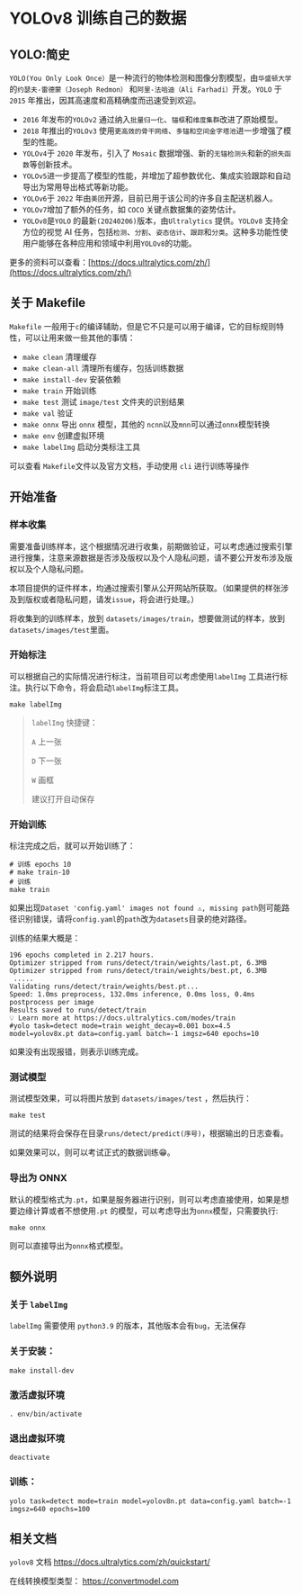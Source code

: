 # YOLOv8 训练自己的数据

## YOLO:简史

`YOLO(You Only Look Once）`是一种流行的物体检测和图像分割模型，由`华盛顿大学`的`约瑟夫-雷德蒙（Joseph Redmon）`
和`阿里-法哈迪（Ali Farhadi）`开发。`YOLO` 于 `2015` 年推出，因其高速度和高精确度而迅速受到欢迎。

- `2016` 年发布的`YOLOv2` 通过纳入`批量归一化`、`锚框`和`维度集群`改进了原始模型。
- `2018` 年推出的`YOLOv3` 使用`更高效的骨干网络`、`多锚和空间金字塔池`进一步增强了模型的性能。
- `YOLOv4`于 `2020` 年发布，引入了 `Mosaic` 数据增强、新的`无锚检测头`和新的`损失函数`等创新技术。
- `YOLOv5`进一步提高了模型的性能，并增加了超参数优化、集成实验跟踪和自动导出为常用导出格式等新功能。
- `YOLOv6`于 `2022` 年由`美团`开源，目前已用于该公司的许多自主配送机器人。
- `YOLOv7`增加了额外的任务，如 `COCO` 关键点数据集的姿势估计。
- `YOLOv8`是`YOLO` 的最新`(20240206)`版本，由`Ultralytics` 提供。`YOLOv8` 支持全方位的视觉 AI
  任务，包括`检测`、`分割`、`姿态估计`、`跟踪`和`分类`。这种多功能性使用户能够在各种应用和领域中利用`YOLOv8`的功能。

更多的资料可以查看：[https://docs.ultralytics.com/zh/](https://docs.ultralytics.com/zh/)

## 关于 Makefile

`Makefile` 一般用于`c`的编译辅助，但是它不只是可以用于编译，它的目标规则特性，可以让用来做一些其他的事情：

- `make clean` 清理缓存
- `make clean-all` 清理所有缓存，包括训练数据
- `make install-dev` 安装依赖
- `make train` 开始训练
- `make test` 测试 `image/test` 文件夹的识别结果
- `make val` 验证
- `make onnx` 导出 `onnx` 模型，其他的 `ncnn`以及`mnn`可以通过`onnx`模型转换
- `make env` 创建虚拟环境
- `make labelImg` 启动分类标注工具

可以查看 `Makefile`文件以及官方文档，手动使用 `cli` 进行训练等操作

## 开始准备

### 样本收集

需要准备训练样本，这个根据情况进行收集，前期做验证，可以考虑通过搜索引擎进行搜集，注意来源数据是否涉及版权以及个人隐私问题，请不要公开发布涉及版权以及个人隐私问题。

本项目提供的证件样本，均通过搜索引擎从公开网站所获取。（如果提供的样张涉及到版权或者隐私问题，请发`issue`，将会进行处理。）

将收集到的训练样本，放到 `datasets/images/train`，想要做测试的样本，放到`datasets/images/test`里面。

### 开始标注

可以根据自己的实际情况进行标注，当前项目可以考虑使用`labelImg` 工具进行标注。执行以下命令，将会启动`labelImg`标注工具。

```shell
make labelImg
```

> `labelImg` 快捷键：
>
> `A` 上一张
>
> `D` 下一张
>
> `W` 画框
>
> 建议打开自动保存
>

### 开始训练

标注完成之后，就可以开始训练了：

```shell
# 训练 epochs 10 
# make train-10
# 训练
make train
```

如果出现`Dataset 'config.yaml' images not found ⚠️, missing path`则可能路径识别错误，请将`config.yaml`的`path`改为`datasets`目录的绝对路径。


训练的结果大概是：

``` 
196 epochs completed in 2.217 hours.
Optimizer stripped from runs/detect/train/weights/last.pt, 6.3MB
Optimizer stripped from runs/detect/train/weights/best.pt, 6.3MB
 ..... 
Validating runs/detect/train/weights/best.pt...
Speed: 1.0ms preprocess, 132.0ms inference, 0.0ms loss, 0.4ms postprocess per image
Results saved to runs/detect/train
💡 Learn more at https://docs.ultralytics.com/modes/train
#yolo task=detect mode=train weight_decay=0.001 box=4.5 model=yolov8x.pt data=config.yaml batch=-1 imgsz=640 epochs=10
```

如果没有出现报错，则表示训练完成。

### 测试模型

测试模型效果，可以将图片放到 `datasets/images/test` ，然后执行：

```shell
make test
```

测试的结果将会保存在目录`runs/detect/predict(序号)`，根据输出的日志查看。

如果效果可以，则可以考试正式的数据训练😁。

### 导出为 ONNX

默认的模型格式为`.pt`，如果是服务器进行识别，则可以考虑直接使用，如果是想要边缘计算或者不想使用`.pt`
的模型，可以考虑导出为`onnx`模型，只需要执行:

```shell
make onnx
```

则可以直接导出为`onnx`格式模型。

## 额外说明

### 关于 `labelImg`

`labelImg` 需要使用 `python3.9` 的版本，其他版本会有`bug`，无法保存

### 关于安装：

```shell
make install-dev
```

### 激活虚拟环境

```shell
. env/bin/activate
```

### 退出虚拟环境

```shell
deactivate
```

### 训练：

```shell
yolo task=detect mode=train model=yolov8n.pt data=config.yaml batch=-1 imgsz=640 epochs=100
```

## 相关文档

`yolov8` 文档
https://docs.ultralytics.com/zh/quickstart/

在线转换模型类型：
https://convertmodel.com
